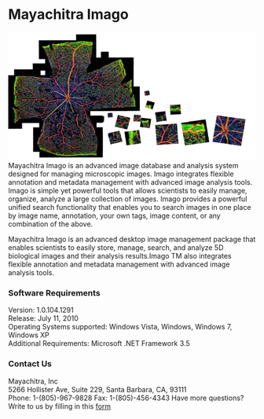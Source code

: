 # Mayachitra Imago
![alt text](imago.png "Title") <br />
Mayachitra Imago is an advanced image database and analysis system designed for managing microscopic images. Imago integrates flexible annotation and metadata management with advanced image analysis tools. Imago is simple yet powerful tools that allows scientists to easily manage, organize, analyze a large collection of images. Imago provides a powerful unified search functionality that enables you to search images in one place by image name, annotation, your own tags, image content, or any combination of the above. <br />

Mayachitra Imago is an advanced desktop image management package that enables scientists to easily store, manage, search, and analyze 5D biological images and their analysis results.Imago TM also integrates flexible annotation and metadata management with advanced image analysis tools.

### Software Requirements
Version: 1.0.104.1291 <br />
Release: July 11, 2010 <br />
Operating Systems supported: Windows Vista, Windows, Windows 7, Windows XP <br />
Additional Requirements: Microsoft .NET Framework 3.5

### Contact Us
Mayachitra, Inc <br />
5266 Hollister Ave, Suite 229, Santa Barbara, CA, 93111 <br />
Phone: 1-(805)-967-9828
Fax: 1-(805)-456-4343
Have more questions? Write to us by filling in this <a href="https://mayachitra.com/#contact-us">form</a>


